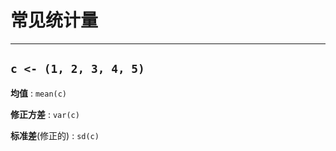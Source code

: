 # 常见统计量
---
`c <- (1, 2, 3, 4, 5)`
---
**均值** : `mean(c)`

**修正方差** : `var(c)`

**标准差**(修正的) : `sd(c)`


